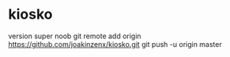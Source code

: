 kiosko
======

version super noob
git remote add origin https://github.com/joakinzenx/kiosko.git
git push -u origin master
